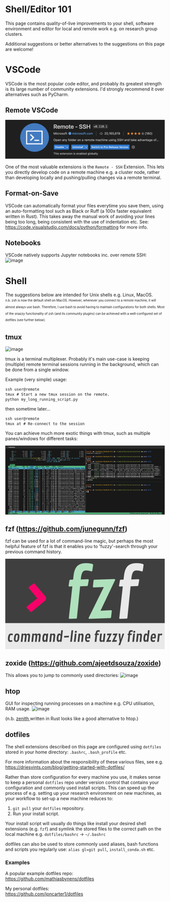 # Shell/Editor 101

This page contains quality-of-live improvements to your shell, software environment and editor for local and remote work e.g. on research group clusters.

Additional suggestions or better alternatives to the suggestions on this page are welcome!

# VSCode
VSCode is the most popular code editor, and probably its greatest strength is its large number of community extensions. I'd strongly recommend it over alternatives such as PyCharm.

## Remote VSCode
![image](figs/vscode.png)

One of the most valuable extensions is the `Remote - SSH` Extension. This lets you directly develop code on a remote machine e.g. a cluster node, rather than developing locally and pushing/pulling changes via a remote terminal.

## Format-on-Save
VSCode can automatically format your files everytime you save them, using an auto-formatting tool such as Black or Ruff (a 100x faster equivalent written in Rust).
This takes away the manual work of avoiding your lines being too long, being consistent with the use of indentation etc.
See: https://code.visualstudio.com/docs/python/formatting for more info.

## Notebooks
VSCode natively supports Jupyter notebooks inc. over remote SSH:
![image](https://code.visualstudio.com/assets/blogs/2021/11/08/notebook.png)

# Shell
The suggestions below are intended for Unix shells e.g. Linux, MacOS.
</br><sub><sup>n.b. zsh is now the default shell on MacOS. However, whenever you connect to a remote machine, it will almost always use bash. Therefore, I use bash to avoid having to maintain configurations for both shells. Most of the snazzy functionality of zsh (and its community plugins) can be achieved with a well-configured set of dotfiles (see further below).</sup></sub>

## tmux
![image](https://github.com/tmux/tmux/raw/master/logo/tmux-logo-medium.png?raw=true)

tmux is a terminal multiplexer. Probably it's main use-case is keeping (multiple) remote terminal sessions running in the background, which can be done from a single window.

Example (very simple) usage:
```
ssh user@remote
tmux # Start a new tmux session on the remote.
python my_long_running_script.py
```
then sometime later...
```
ssh user@remote
tmux at # Re-connect to the session
```
You can achieve much more exotic things with tmux, such as multiple panes/windows for different tasks:

![image](figs/tmux.png)

## fzf (https://github.com/junegunn/fzf)
fzf can be used for a lot of command-line magic, but perhaps the most helpful feature of fzf is that it enables you to 'fuzzy'-search through your previous command history.

![image](https://raw.githubusercontent.com/junegunn/i/master/fzf.png)


## zoxide (https://github.com/ajeetdsouza/zoxide)
This allows you to jump to commonly used directories:
![image](https://github.com/ajeetdsouza/zoxide/raw/main/contrib/tutorial.webp)

## htop
GUI for inspecting running processes on a machine e.g. CPU utilisation, RAM usage.
![image](https://htop.dev/images/htop-2.0.png)

(n.b. [zenith ](https://github.com/bvaisvil/zenith) written in Rust looks like a good alternative to htop.)

## dotfiles
The shell extensions described on this page are configured using `dotfiles` stored in your home directory: `.bashrc`, `.bash_profile` etc.

For more information about the responsibility of these various files, see e.g. https://driesvints.com/blog/getting-started-with-dotfiles/

Rather than store configuration for every machine you use, it makes sense to keep a personal `dotfiles` repo under version control that contains your configuration and commonly used install scripts. This can speed up the process of e.g. setting up your research environment on new machines, as your workflow to set-up a new machine reduces to:
1. `git pull` your `dotfiles` repository.
2. Run your install script.

Your install script will usually do things like install your desired shell extensions (e.g. `fzf`) and symlink the stored files to the correct path on the local machine e.g. `dotfiles/bashrc` -> `~/.bashrc`

dotfiles can also be used to store commonly used aliases, bash functions and scripts you regularly use: `alias gl=git pull`, `install_conda.sh` etc.


### Examples
A popular example dotfiles repo:</br>
https://github.com/mathiasbynens/dotfiles

My personal dotfiles:</br>
https://github.com/joncarter1/dotfiles